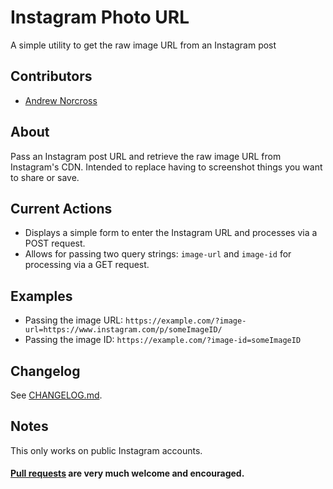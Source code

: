Instagram Photo URL
===================

A simple utility to get the raw image URL from an Instagram post 

## Contributors
* [Andrew Norcross](https://github.com/norcross)

## About
Pass an Instagram post URL and retrieve the raw image URL from Instagram's CDN. Intended to replace having to screenshot things you want to share or save.

## Current Actions
* Displays a simple form to enter the Instagram URL and processes via a POST request.
* Allows for passing two query strings: `image-url` and `image-id` for processing via a GET request.

## Examples
* Passing the image URL: `https://example.com/?image-url=https://www.instagram.com/p/someImageID/`
* Passing the image ID: `https://example.com/?image-id=someImageID`

## Changelog

See [CHANGELOG.md](CHANGELOG.md).

## Notes
This only works on public Instagram accounts.


#### [Pull requests](https://github.com/norcross/instagram-photo-url/pulls) are very much welcome and encouraged.